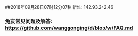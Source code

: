 ##2018年09月28日07时12分07秒 新址: 142.93.242.46
### 兔友常见问题及解答: https://github.com/wanggonging/d/blob/w/FAQ.md
